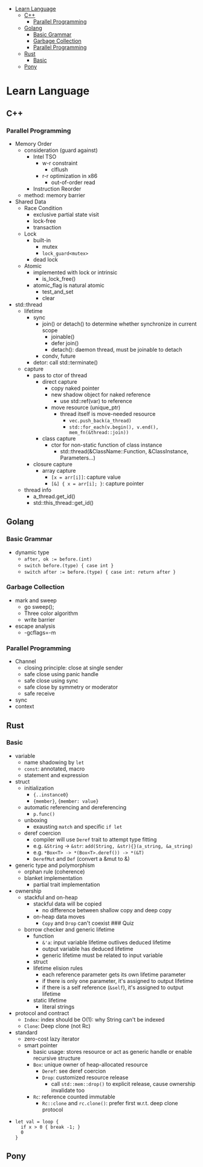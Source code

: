 -   [Learn Language](#learn-language)
    -   [C++](#c)
        -   [Parallel Programming](#parallel-programming)
    -   [Golang](#golang)
        -   [Basic Grammar](#basic-grammar)
        -   [Garbage Collection](#garbage-collection)
        -   [Parallel Programming](#parallel-programming-1)
    -   [Rust](#rust)
        -   [Basic](#basic)
    -   [Pony](#pony)

Learn Language
==============

C++
---

### Parallel Programming

-   Memory Order
    -   consideration (guard against)
        -   Intel TSO
            -   w-r constraint
                -   clflush
            -   r-r optimization in x86
                -   out-of-order read
        -   Instruction Reorder
    -   method: memory barrier
-   Shared Data
    -   Race Condition
        -   exclusive partial state visit
        -   lock-free
        -   transaction
    -   Lock
        -   built-in
            -   mutex
            -   `lock_guard<mutex>`
        -   dead lock
    -   Atomic
        -   implemented with lock or intrinsic
            -   is\_lock\_free()
        -   atomic\_flag is natural atomic
            -   test\_and\_set
            -   clear
-   std::thread
    -   lifetime
        -   sync
            -   join() or detach() to determine whether synchronize in
                current scope
                -   joinable()
                -   defer join()
                -   detach(): daemon thread, must be joinable to detach
            -   condv, future
        -   detor: call std::terminate()
    -   capture
        -   pass to ctor of thread
            -   direct capture
                -   copy naked pointer
                -   new shadow object for naked reference
                    -   use std::ref(var) to reference
                -   move resource (unique\_ptr)
                    -   thread itself is move-needed resource
                        -   `vec.push_back(a_thread)`
                        -   `std::for_each(v.begin(), v.end(), mem_fn(&thread::join))`
            -   class capture
                -   ctor for non-static function of class instance
                    -   std::thread(&ClassName::Function,
                        &ClassInstance, Parameters...)
        -   closure capture
            -   array capture
                -   `[x = arr[i]]`: capture value
                -   `[&] { x = arr[i]; }`: capture pointer
    -   thread info
        -   a\_thread.get\_id()
        -   std::this\_thread::get\_id()

Golang
------

### Basic Grammar

-   dynamic type
    -   `after, ok := before.(int)`
    -   `switch before.(type) { case int }`
    -   `switch after := before.(type) { case int: return after }`

### Garbage Collection

-   mark and sweep
    -   go sweep();
    -   Three color algorithm
    -   write barrier
-   escape analysis
    -   -gcflags=-m

### Parallel Programming

-   Channel
    -   closing principle: close at single sender
    -   safe close using panic handle
    -   safe close using sync
    -   safe close by symmetry or moderator
    -   safe receive
-   sync
-   context

Rust
----

### Basic

-   variable
    -   name shadowing by `let`
    -   `const`: annotated, macro
    -   statement and expression
-   struct
    -   initialization
        -   `{..instance0}`
        -   `{member}`, `{member: value}`
    -   automatic referencing and dereferencing
        -   `p.func()`
    -   unboxing
        -   exausting `match` and specific `if let`
    -   deref coercion
        -   compiler will use `Deref` trait to attempt type fitting
        -   e.g. `&String` -\> `&str`:
            `add(String, &str){}(a_string, &a_string)`
        -   e.g. `*Box<T> -> *(Box<T>.deref()) -> *(&T)`
        -   `DerefMut` and `Def` (convert a &mut to &)
-   generic type and polymorphism
    -   orphan rule (coherence)
    -   blanket implementation
        -   partial trait implementation
-   ownership
    -   stackful and on-heap
        -   stackful data will be copied
            -   no difference between shallow copy and deep copy
        -   on-heap data moves
            -   `Copy` and `Drop` can't coexist \#\#\# Quiz
    -   borrow checker and generic lifetime
        -   function
            -   `&'a`: input variable lifetime outlives deduced lifetime
            -   output variable has deduced lifetime
            -   generic lifetime must be related to input variable
        -   struct
        -   lifetime elision rules
            -   each reference parameter gets its own lifetime parameter
            -   if there is only one parameter, it's assigned to output
                lifetime
            -   if there is a self reference (`&self`), it's assigned to
                output lifetime
        -   static lifetime
            -   literal strings
-   protocol and contract
    -   `Index`: index should be O(1): why String can't be indexed
    -   `Clone`: Deep clone (not Rc)
-   standard
    -   zero-cost lazy iterator
    -   smart pointer
        -   basic usage: stores resource or act as generic handle or
            enable recursive structure
        -   `Box`: unique owner of heap-allocated resource
            -   `Deref`: see deref coercion
            -   `Drop`: customized resource release
                -   call `std::mem::drop()` to explicit release, cause
                    ownership invalidate too
        -   `Rc`: reference counted immutable
            -   `Rc::clone` and `rc.clone()`: prefer first w.r.t. deep
                clone protocol
-   ``` {.rust}
    let val = loop {
      if x > 0 { break -1; }
      0
    }
    ```

Pony
----
